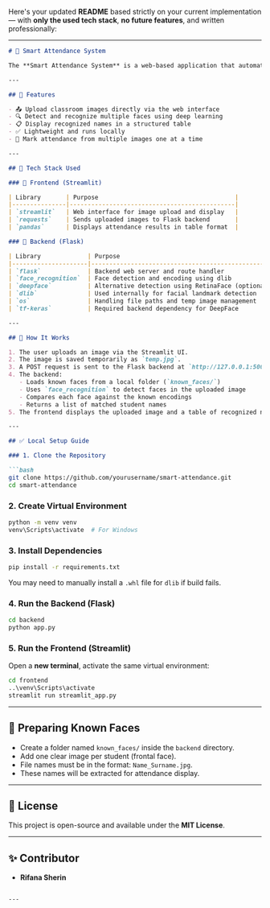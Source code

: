 Here's your updated **README** based strictly on your current implementation — with **only the used tech stack**, **no future features**, and written professionally:

---

````markdown
# 📸 Smart Attendance System

The **Smart Attendance System** is a web-based application that automates attendance marking using facial recognition. By uploading a classroom image, the system detects and recognizes faces based on a set of known student images and displays the names of those present.

---

## 🚀 Features

- 📤 Upload classroom images directly via the web interface
- 🔍 Detect and recognize multiple faces using deep learning
- 📋 Display recognized names in a structured table
- ✅ Lightweight and runs locally
- 🔁 Mark attendance from multiple images one at a time

---

## 🧠 Tech Stack Used

### 🔹 Frontend (Streamlit)

| Library       | Purpose                                      |
|---------------|----------------------------------------------|
| `streamlit`   | Web interface for image upload and display   |
| `requests`    | Sends uploaded images to Flask backend       |
| `pandas`      | Displays attendance results in table format  |

### 🔹 Backend (Flask)

| Library             | Purpose                                             |
|---------------------|-----------------------------------------------------|
| `flask`             | Backend web server and route handler                |
| `face_recognition`  | Face detection and encoding using dlib              |
| `deepface`          | Alternative detection using RetinaFace (optional)   |
| `dlib`              | Used internally for facial landmark detection       |
| `os`                | Handling file paths and temp image management       |
| `tf-keras`          | Required backend dependency for DeepFace            |

---

## 📸 How It Works

1. The user uploads an image via the Streamlit UI.
2. The image is saved temporarily as `temp.jpg`.
3. A POST request is sent to the Flask backend at `http://127.0.0.1:5000/mark`.
4. The backend:
   - Loads known faces from a local folder (`known_faces/`)
   - Uses `face_recognition` to detect faces in the uploaded image
   - Compares each face against the known encodings
   - Returns a list of matched student names
5. The frontend displays the uploaded image and a table of recognized names.

---

## ✅ Local Setup Guide

### 1. Clone the Repository

```bash
git clone https://github.com/yourusername/smart-attendance.git
cd smart-attendance
````

### 2. Create Virtual Environment

```bash
python -m venv venv
venv\Scripts\activate  # For Windows
```

### 3. Install Dependencies

```bash
pip install -r requirements.txt
```

You may need to manually install a `.whl` file for `dlib` if build fails.

### 4. Run the Backend (Flask)

```bash
cd backend
python app.py
```

### 5. Run the Frontend (Streamlit)

Open a **new terminal**, activate the same virtual environment:

```bash
cd frontend
..\venv\Scripts\activate
streamlit run streamlit_app.py
```

---

## 📂 Preparing Known Faces

* Create a folder named `known_faces/` inside the `backend` directory.
* Add one clear image per student (frontal face).
* File names must be in the format: `Name_Surname.jpg`.
* These names will be extracted for attendance display.

---

## 📜 License

This project is open-source and available under the **MIT License**.

---

## ✨ Contributor

* **Rifana Sherin**


```

---
